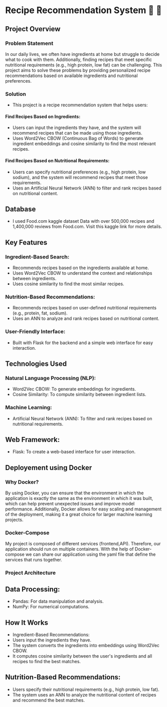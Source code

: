 # Recipe Recommendation System 🍔 🍕

## Project Overview
  ### Problem Statement
  In our daily lives, we often have ingredients at home but struggle to decide what to cook with them. Additionally, finding recipes that meet specific nutritional 
  requirements (e.g., high protein, low fat) can be challenging. This project aims to solve these problems by providing personalized recipe recommendations based 
  on available ingredients and nutritional preferences.

  ### Solution
  - This project is a recipe recommendation system that helps users:

  #### Find Recipes Based on Ingredients:
  - Users can input the ingredients they have, and the system will recommend recipes that can be made using those ingredients.
  - Uses Word2Vec CBOW (Continuous Bag of Words) to generate ingredient embeddings and cosine similarity to find the most relevant recipes.

 #### Find Recipes Based on Nutritional Requirements:
  - Users can specify nutritional preferences (e.g., high protein, low sodium), and the system will recommend recipes that meet those requirements.
  - Uses an Artificial Neural Network (ANN) to filter and rank recipes based on nutritional content.

## Database 
- I used Food.com kaggle dataset Data with over 500,000 recipes and 1,400,000 reviews from Food.com. Visit this kaggle link for more details.

## Key Features
  ### Ingredient-Based Search:
  - Recommends recipes based on the ingredients available at home.
  - Uses Word2Vec CBOW to understand the context and relationships between ingredients.
  - Uses cosine similarity to find the most similar recipes.

### Nutrition-Based Recommendations:
- Recommends recipes based on user-defined nutritional requirements (e.g., protein, fat, sodium).
- Uses an ANN to analyze and rank recipes based on nutritional content.

### User-Friendly Interface:
- Built with Flask for the backend and a simple web interface for easy interaction.

## Technologies Used
  ### Natural Language Processing (NLP):
  - Word2Vec CBOW: To generate embeddings for ingredients.
  - Cosine Similarity: To compute similarity between ingredient lists.

  ### Machine Learning:
  - Artificial Neural Network (ANN): To filter and rank recipes based on nutritional requirements.

## Web Framework:
  - Flask: To create a web-based interface for user interaction.

## Deployement using Docker
  ### Why Docker?
By using Docker, you can ensure that the environment in which the application is exactly the same as the environment in which it was built, which can help prevent unexpected issues and improve model performance. Additionally, Docker allows for easy scaling and management of the deployment, making it a great choice for larger machine learning projects.

  ### Docker-Compose
My project is composed of different services (frontend,API). Therefore, our application should run on multiple containers. With the help of Docker-compose we can share our application using the yaml file that define the services that runs together.

### Project Architecture


## Data Processing:
- Pandas: For data manipulation and analysis.
- NumPy: For numerical computations.

## How It Works
- Ingredient-Based Recommendations:
- Users input the ingredients they have.
- The system converts the ingredients into embeddings using Word2Vec CBOW.
- It computes cosine similarity between the user's ingredients and all recipes to find the best matches.

## Nutrition-Based Recommendations:
- Users specify their nutritional requirements (e.g., high protein, low fat).
- The system uses an ANN to analyze the nutritional content of recipes and recommend the best matches.

